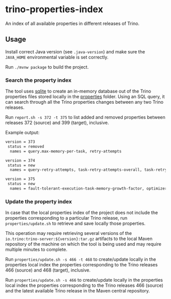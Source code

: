 # trino-properties-index

An index of all available properties in different releases of Trino.

## Usage

Install correct Java version (see `.java-version`) and make sure the `JAVA_HOME` 
environmental variable is set correctly.

Run `./mvnw package` to build the project. 

### Search the property index

The tool uses [sqlite](https://www.sqlite.org/) to create an in-memory database
out of the Trino properties files stored locally in the [properties](properties)
folder. Using an SQL query, it can search through all the Trino properties changes
between any two Trino releases.

Run `report.sh -s 372 -t 375` to list added and removed properties between releases
372 (source) and 399 (target), inclusive.

Example output:
```bash
version = 373
 status = removed
  names = query.max-memory-per-task, retry-attempts

version = 374
 status = new
  names = query-retry-attempts, task-retry-attempts-overall, task-retry-attempts-per-task, node-scheduler.max-absolute-full-nodes-per-query, node-scheduler.max-fraction-full-nodes-per-query, node-scheduler.allocator-type, fault-tolerant-execution-task-memory, adaptive-partial-aggregation.enabled, adaptive-partial-aggregation.min-rows, adaptive-partial-aggregation.unique-rows-ratio-threshold, optimizer.filter-conjunction-independence-factor, optimizer.join-multi-clause-independence-factor

version = 375
 status = new
  names = fault-tolerant-execution-task-memory-growth-factor, optimizer.non-estimatable-predicate-approximation.enabled
```

### Update the property index 

In case that the local properties index of the project does not include the properties 
corresponding to a particular Trino release, run `properties/update.sh` to retrieve and
save locally those properties.

This operation may require retrieving several versions of the 
`io.trino:trino-server:${version}:tar.gz` artifacts to the local Maven repository of the
machine on which the tool is being used and may require multiple minutes to complete.

Run `properties/update.sh -s 466 -t 468` to create/update locally in the properties local
index the properties corresponding to the Trino releases 466 (source) and 468 (target),
inclusive.

Run `properties/update.sh -s 466` to create/update locally in the properties local index
the properties corresponding to the Trino releases 466 (source) and the latest available
Trino release in the Maven central repository.

